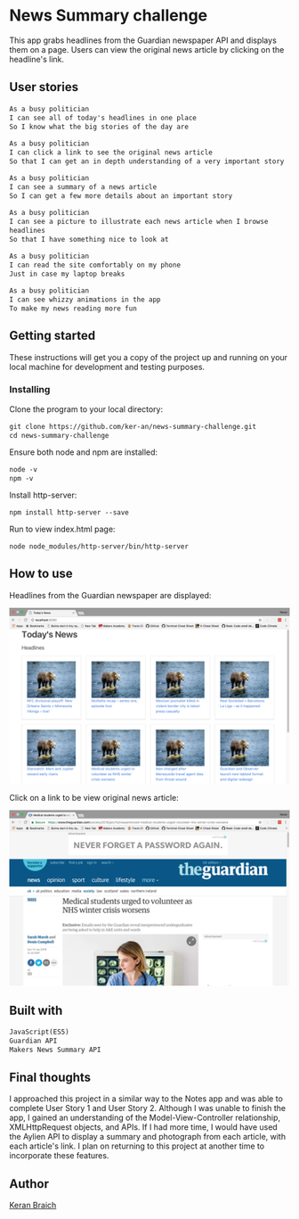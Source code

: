 # News Summary challenge

This app grabs headlines from the Guardian newspaper API and displays them on a page. Users can view the original news article by clicking on the headline's link.

## User stories

```
As a busy politician
I can see all of today's headlines in one place
So I know what the big stories of the day are
```

```
As a busy politician
I can click a link to see the original news article
So that I can get an in depth understanding of a very important story
```

```
As a busy politician
I can see a summary of a news article
So I can get a few more details about an important story
```

```
As a busy politician
I can see a picture to illustrate each news article when I browse headlines
So that I have something nice to look at
```

```
As a busy politician
I can read the site comfortably on my phone
Just in case my laptop breaks
```

```
As a busy politician
I can see whizzy animations in the app
To make my news reading more fun
```

## Getting started

These instructions will get you a copy of the project up and running on your local machine for development and testing purposes.

### Installing

Clone the program to your local directory:

```
git clone https://github.com/ker-an/news-summary-challenge.git
cd news-summary-challenge
```

Ensure both node and npm are installed:

```
node -v
npm -v
```

Install http-server:

```
npm install http-server --save
```

Run to view index.html page:

```
node node_modules/http-server/bin/http-server
```

## How to use

Headlines from the Guardian newspaper are displayed:

![ScreenShot](images/news-summary-screenshot.png)

Click on a link to be view original news article:

![ScreenShot](images/guardian-screenshot.png)

## Built with

```
JavaScript(ES5)
Guardian API
Makers News Summary API
```

## Final thoughts

I approached this project in a similar way to the Notes app and was able to complete User Story 1 and User Story 2\. Although I was unable to finish the app, I gained an understanding of the Model-View-Controller relationship, XMLHttpRequest objects, and APIs. If I had more time, I would have used the Aylien API to display a summary and photograph from each article, with each article's link. I plan on returning to this project at another time to incorporate these features.

## Author

[Keran Braich](https://github.com/ker-an)
